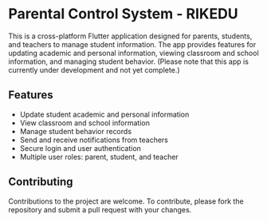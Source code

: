 # Parental Control System - RIKEDU

This is a cross-platform Flutter application designed for parents, students, and teachers to manage student information. The app provides features for updating academic and personal information, viewing classroom and school information, and managing student behavior.
(Please note that this app is currently under development and not yet complete.)

## Features

- Update student academic and personal information
- View classroom and school information
- Manage student behavior records
- Send and receive notifications from teachers
- Secure login and user authentication
- Multiple user roles: parent, student, and teacher

## Contributing

Contributions to the project are welcome. To contribute, please fork the repository and submit a pull request with your changes.
